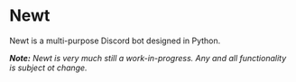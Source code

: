 # Newt

Newt is a multi-purpose Discord bot designed in Python.

***Note:** Newt is very much still a work-in-progress. Any and all functionality is subject ot change.*
